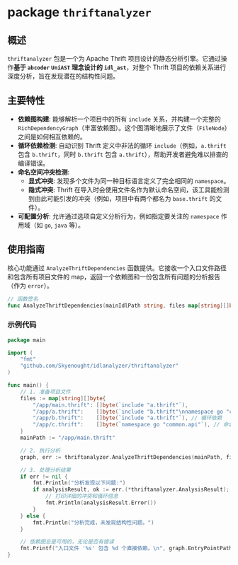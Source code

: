 # package `thriftanalyzer`

## 概述

`thriftanalyzer` 包是一个为 Apache Thrift 项目设计的静态分析引擎。它通过操作**基于 `abcoder` `UniAST` 理念设计的 `idl_ast`**，对整个 Thrift 项目的依赖关系进行深度分析，旨在发现潜在的结构性问题。

## 主要特性

-   **依赖图构建**: 能够解析一个项目中的所有 `include` 关系，并构建一个完整的 `RichDependencyGraph`（丰富依赖图）。这个图清晰地展示了文件（`FileNode`）之间是如何相互依赖的。
-   **循环依赖检测**: 自动识别 Thrift 定义中非法的循环 `include`（例如，`a.thrift` 包含 `b.thrift`，同时 `b.thrift` 包含 `a.thrift`），帮助开发者避免难以排查的编译错误。
-   **命名空间冲突检测**:
    -   **显式冲突**: 发现多个文件为同一种目标语言定义了完全相同的 `namespace`。
    -   **隐式冲突**: Thrift 在导入时会使用文件名作为默认命名空间，该工具能检测到由此可能引发的冲突（例如，项目中有两个都名为 `base.thrift` 的文件）。
-   **可配置分析**: 允许通过选项自定义分析行为，例如指定要关注的 `namespace` 作用域（如 `go`, `java` 等）。

## 使用指南

核心功能通过 `AnalyzeThriftDependencies` 函数提供。它接收一个入口文件路径和包含所有项目文件的 map，返回一个依赖图和一份包含所有问题的分析报告（作为 `error`）。

```go
// 函数签名
func AnalyzeThriftDependencies(mainIdlPath string, files map[string][]byte, options ...Option) (*RichDependencyGraph, error)
```

### 示例代码
```go
package main

import (
	"fmt"
	"github.com/Skyenought/idlanalyzer/thriftanalyzer"
)

func main() {
	// 1. 准备项目文件
	files := map[string][]byte{
		"/app/main.thrift": []byte(`include "a.thrift"`),
		"/app/a.thrift":    []byte(`include "b.thrift"\nnamespace go "common.api"`),
		"/app/b.thrift":    []byte(`include "a.thrift"`), // 循环依赖
		"/app/c.thrift":    []byte(`namespace go "common.api"`), // 命名空间冲突
	}
	mainPath := "/app/main.thrift"

	// 2. 执行分析
	graph, err := thriftanalyzer.AnalyzeThriftDependencies(mainPath, files)

	// 3. 处理分析结果
	if err != nil {
		fmt.Println("分析发现以下问题:")
		if analysisResult, ok := err.(*thriftanalyzer.AnalysisResult); ok {
			// 打印详细的冲突和循环信息
			fmt.Println(analysisResult.Error())
		}
	} else {
		fmt.Println("分析完成，未发现结构性问题。")
	}

	// 依赖图总是可用的，无论是否有错误
	fmt.Printf("入口文件 '%s' 包含 %d 个直接依赖。\n", graph.EntryPointPath, len(graph.Nodes[mainPath].Includes))
}
```